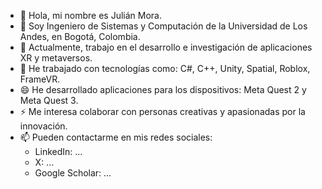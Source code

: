 - 👋 Hola, mi nombre es Julián Mora.
- 👀 Soy Ingeniero de Sistemas y Computación de la Universidad de Los Andes, en Bogotá, Colombia.
- 🌱 Actualmente, trabajo en el desarrollo e investigación de aplicaciones XR y metaversos.
- 💞️ He trabajado con tecnologías como: C#, C++, Unity, Spatial, Roblox, FrameVR.
- 😄 He desarrollado aplicaciones para los dispositivos: Meta Quest 2 y Meta Quest 3.
- ⚡ Me interesa colaborar con personas creativas y apasionadas por la innovación.
- 📫 Pueden contactarme en mis redes sociales:
    - LinkedIn: ...
    - X: ...
    - Google Scholar: ...
<!---
nombre-ejemplo/nombre-ejemplo is a ✨ special ✨ repository because its `README.md` (this file) appears on your GitHub profile.
You can click the Preview link to take a look at your changes.
--->
